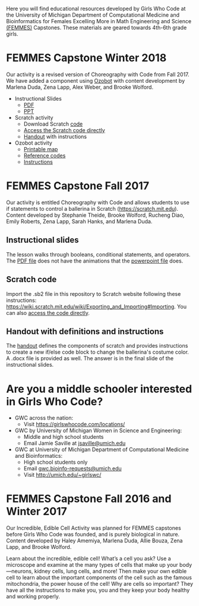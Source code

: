 Here you will find educational resources developed by Girls Who Code at the University of Michigan Department of Computational Medicine and Bioinformatics for Females Excelling More in Math Engineering and Science [(FEMMES)](https://www.femmes.studentorgs.umich.edu) Capstones. These materials are geared towards 4th-6th grade girls.

# FEMMES Capstone Winter 2018

Our activity is a revised version of Choreography with Code from Fall 2017. We have added a component using [Ozobot](https://ozobot.com) with content development by Marlena Duda, Zena Lapp, Alex Weber, and Brooke Wolford.

- Instructional Slides
  * [PDF](Choreography_with_Code_FEMMES_Feb_17_2018.pdf)
  * [PPT](Choreography_with_Code_FEMMES_Feb_17_2018.pptx)
- Scratch activity
  * Download Scratch [code](Choreography_with_Code_FEMMES_Feb_2018.sb2)
  * [Access the Scratch code directly](https://scratch.mit.edu/projects/201961603/) 
  * [Handout](FEMMES_handout_Feb_2018.pdf) with instructions 
- Ozobot activity
  * [Printable map](femmes_ozobot_6.pdf)
  * [Reference codes](ozobot-ozocodes-reference.pdf)
  * [Instructions](Dances_with_Ozobots_Instructions.pdf)
  
# FEMMES Capstone Fall 2017

Our activity is entitled Choreography with Code and allows students to use if statements to control a ballerina in Scratch (https://scratch.mit.edu). Content developed by Stephanie Theide, Brooke Wolford, Rucheng Diao, Emily Roberts, Zena Lapp, Sarah Hanks, and Marlena Duda.

## Instructional slides 
The lesson walks through booleans, conditional statements, and operators. The [PDF file](Choreography_with_Code_FEMMES_Nov_11_2017.pdf) does not have the animations that the [powerpoint file](Choreography_with_Code_FEMMES_Nov_11_2017.pptx) does.

## Scratch code
Import the .sb2 file in this repository to Scratch website following these instructions: https://wiki.scratch.mit.edu/wiki/Exporting_and_Importing#Importing. You can also [access the code directly](https://scratch.mit.edu/projects/184623153/).

## Handout with definitions and instructions
The [handout](FEMMES_Nov11_handout.pdf) defines the components of scratch and provides instructions to create a new if/else code block to change the ballerina's costume color. A .docx file is provided as well. The answer is in the final slide of the instructional slides.

# Are you a middle schooler interested in Girls Who Code?
- GWC across the nation:
  * Visit https://girlswhocode.com/locations/
- GWC by University of Michigan Women in Science and Engineering:
  * Middle and high school students
  * Email Jamie Saville at jsaville@umich.edu
- GWC at University of Michigan Department of Computational Medicine and Bioinformatics:
  * High school students only
  * Email gwc.bioinfo-requests@umich.edu
  * Visit http://umich.edu/~girlswc/
  
# FEMMES Capstone Fall 2016 and Winter 2017

Our Incredible, Edible Cell Activity was planned for FEMMES capstones before Girls Who Code was founded, and is purely biological in nature. Content developed by Haley Amemiya, Marlena Duda, Allie Bouza, Zena Lapp, and Brooke Wolford.

Learn about the incredible, edible cell! What’s a cell you ask? Use a microscope and examine at the many types of cells that make up your body—neurons, kidney cells, lung cells, and more! Then make your own edible cell to learn about the important components of the cell such as the famous mitochondria, the power house of the cell! Why are cells so important? They have all the instructions to make you, you and they keep your body healthy and working properly.



